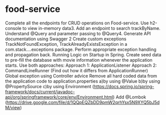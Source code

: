# food-service


Complete all the endpoints for CRUD operations on Food-service. 
Use h2-console to view in-memory data3. Add an endpoint to search trackByName. Understand @Query and parameter passing to @Query4. 
Generate API documentation using Swagger 2
Create custom exceptions TrackNotFoundException, TrackAlreadyExistsException in a com.stack....exceptions package. 
Perform appropriate exception handling and propagation back.
Running Logic on Startup in Spring. Create seed data to pre-fill the database with movie information whenever the application starts. 
Use both approaches:
Approach 1: ApplicationListener<ContextRefreshedEvent>
Approach 2: CommandLineRunner (Find out how it differs from ApplicationRunner)
Global exception using Controller advice
Remove all hard coded data from the application code to application.properties 
a)by using @Value
b)by using @PropertySource 
c)by using Environment (https://docs.spring.io/spring-framework/docs/current/javadoc-api/org/springframework/core/env/Environment.html)
Add @Lombok (https://drive.google.com/file/d/1QQpEQZbDD9pmW2qrhYsx5N9XYQ5bJ5dM/view)
